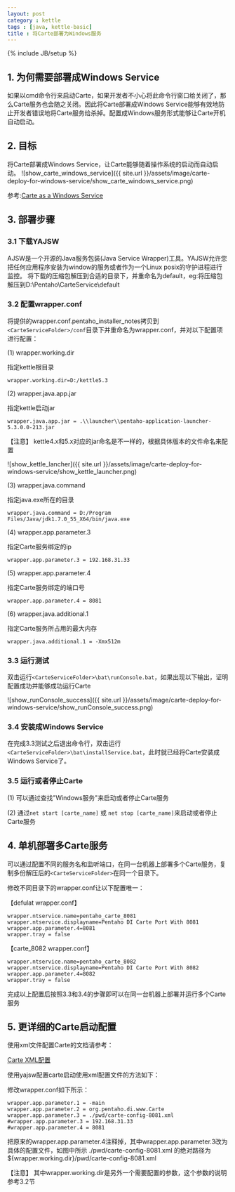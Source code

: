 ```yaml
---
layout: post
category : kettle
tags : [java, kettle-basic]
title : 将Carte部署为Windows服务
---
```

{% include JB/setup %}

## 1. 为何需要部署成Windows Service
如果以cmd命令行来启动Carte，如果开发者不小心将此命令行窗口给关闭了，那么Carte服务也会随之关闭。因此将Carte部署成Windows Service能够有效地防止开发者错误地将Carte服务给杀掉。配置成Windows服务形式能够让Carte开机自动启动。

## 2. 目标
将Carte部署成Windows Service，让Carte能够随着操作系统的启动而自动启动。
![show_carte_windows_service]({{ site.url }}/assets/image/carte-deploy-for-windows-service/show_carte_windows_service.png)

参考:[Carte as a Windows Service](http://wiki.pentaho.com/display/EAI/Carte+as+a+Windows+Service)

## 3. 部署步骤

### 3.1 下载YAJSW
AJSW是一个开源的Java服务包装(Java Service Wrapper)工具。YAJSW允许您把任何应用程序安装为window的服务或者作为一个Linux posix的守护进程进行监控。
将下载的压缩包解压到合适的目录下，并重命名为default，eg:将压缩包解压到D:\Pentaho\CarteService\default

### 3.2 配置wrapper.conf
将提供的wrapper.conf.pentaho_installer_notes拷贝到`<CarteServiceFolder>/conf`目录下并重命名为wrapper.conf，并对以下配置项进行配置：

(1) wrapper.working.dir

指定kettle根目录 

```properties
wrapper.working.dir=D:/kettle5.3
```

(2) wrapper.java.app.jar

指定kettle启动jar

```properties
wrapper.java.app.jar = .\\launcher\\pentaho-application-launcher-5.3.0.0-213.jar
```

【注意】 kettle4.x和5.x对应的jar命名是不一样的，根据具体版本的文件命名来配置

![show_kettle_lancher]({{ site.url }}/assets/image/carte-deploy-for-windows-service/show_kettle_launcher.png)

(3) wrapper.java.command

指定java.exe所在的目录

```properties
wrapper.java.command = D:/Program Files/Java/jdk1.7.0_55_X64/bin/java.exe
```

(4) wrapper.app.parameter.3

指定Carte服务绑定的ip

```properties
wrapper.app.parameter.3 = 192.168.31.33
```

(5) wrapper.app.parameter.4

指定Carte服务绑定的端口号

```properties
wrapper.app.parameter.4 = 8081
```

(6) wrapper.java.additional.1

指定Carte服务所占用的最大内存

```properties
wrapper.java.additional.1 = -Xmx512m
```

### 3.3 运行测试
双击运行`<CarteServiceFolder>\bat\runConsole.bat`，如果出现以下输出，证明配置成功并能够成功运行Carte

![show_runConsole_success]({{ site.url }}/assets/image/carte-deploy-for-windows-service/show_runConsole_success.png)

### 3.4 安装成Windows Service
在完成3.3测试之后退出命令行，双击运行`<CarteServiceFolder>\bat\installService.bat`，此时就已经将Carte安装成Windows Service了。

### 3.5 运行或者停止Carte
(1) 可以通过查找"Windows服务"来启动或者停止Carte服务

(2) 通过`net start [carte_name]` 或 `net stop [carte_name]`来启动或者停止Carte服务

## 4. 单机部署多Carte服务
可以通过配置不同的服务名和监听端口，在同一台机器上部署多个Carte服务，复制多份解压后的`<CarteServiceFolder>`在同一个目录下。

修改不同目录下的wrapper.conf让以下配置唯一：

【defulat wrapper.conf】

```properties
wrapper.ntservice.name=pentaho_carte_8081
wrapper.ntservice.displayname=Pentaho DI Carte Port With 8081
wrapper.app.parameter.4=8081
wrapper.tray = false
```

【carte_8082 wrapper.conf】

```properties
wrapper.ntservice.name=pentaho_carte_8082
wrapper.ntservice.displayname=Pentaho DI Carte Port With 8082
wrapper.app.parameter.4=8082
wrapper.tray = false
```

完成以上配置后按照3.3和3.4的步骤即可以在同一台机器上部署并运行多个Carte服务

## 5. 更详细的Carte启动配置
使用xml文件配置Carte的文档请参考：

[Carte XML配置](http://wiki.pentaho.com/display/EAI/Carte+Configuration)

使用yajsw配置carte启动使用xml配置文件的方法如下：

修改wrapper.conf如下所示：

```properties
wrapper.app.parameter.1 = -main
wrapper.app.parameter.2 = org.pentaho.di.www.Carte
wrapper.app.parameter.3 = ./pwd/carte-config-8081.xml
#wrapper.app.parameter.3 = 192.168.31.33
#wrapper.app.parameter.4 = 8081
```

把原来的wrapper.app.parameter.4注释掉，其中wrapper.app.parameter.3改为具体的配置文件，如图中所示 ./pwd/carte-config-8081.xml 的绝对路径为 ${wrapper.working.dir}/pwd/carte-config-8081.xml

【注意】 其中wrapper.working.dir是另外一个需要配置的参数，这个参数的说明参考3.2节